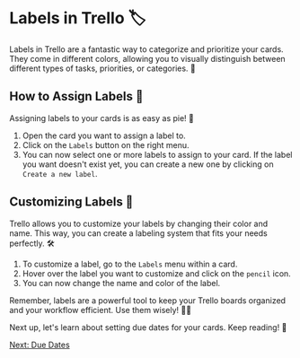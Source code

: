 # Labels in Trello 🏷️

Labels in Trello are a fantastic way to categorize and prioritize your cards. They come in different colors, allowing you to visually distinguish between different types of tasks, priorities, or categories. 🌈

## How to Assign Labels 🎯

Assigning labels to your cards is as easy as pie! 🥧

1. Open the card you want to assign a label to.
2. Click on the `Labels` button on the right menu.
3. You can now select one or more labels to assign to your card. If the label you want doesn't exist yet, you can create a new one by clicking on `Create a new label`.

## Customizing Labels 🎨

Trello allows you to customize your labels by changing their color and name. This way, you can create a labeling system that fits your needs perfectly. 🛠️

1. To customize a label, go to the `Labels` menu within a card.
2. Hover over the label you want to customize and click on the `pencil` icon.
3. You can now change the name and color of the label.

Remember, labels are a powerful tool to keep your Trello boards organized and your workflow efficient. Use them wisely! 🧙‍♂️

Next up, let's learn about setting due dates for your cards. Keep reading! 📅

[Next: Due Dates](./05_Due_dates.md)